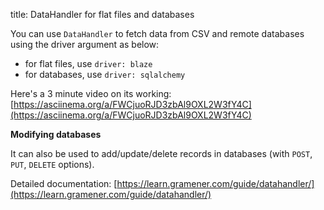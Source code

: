 title: DataHandler for flat files and databases

You can use `DataHandler` to fetch data from CSV and remote databases using the driver argument as below:

- for flat files, use `driver: blaze`
- for databases, use `driver: sqlalchemy`

Here's a 3 minute video on its working: [https://asciinema.org/a/FWCjuoRJD3zbAl9OXL2W3fY4C](https://asciinema.org/a/FWCjuoRJD3zbAl9OXL2W3fY4C)

**Modifying databases**

It can also be used to add/update/delete records in databases (with `POST`, `PUT`, `DELETE` options).

Detailed documentation: [https://learn.gramener.com/guide/datahandler/](https://learn.gramener.com/guide/datahandler/)
